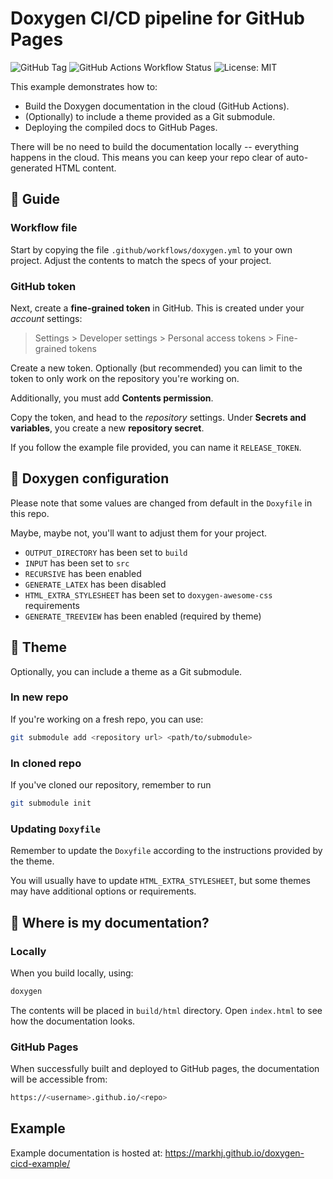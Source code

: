 # Doxygen CI/CD pipeline for GitHub Pages

![GitHub Tag](https://img.shields.io/github/v/tag/markhj/doxygen-cicd-example?label=version)
![GitHub Actions Workflow Status](https://img.shields.io/github/actions/workflow/status/markhj/doxygen-cicd-example/doxygen.yml)
![License: MIT](https://img.shields.io/badge/License-MIT-yellow.svg?label=license)

This example demonstrates how to:

- Build the Doxygen documentation in the cloud (GitHub Actions).
- (Optionally) to include a theme provided as a Git submodule.
- Deploying the compiled docs to GitHub Pages.

There will be no need to build the documentation locally -- everything happens in the cloud.
This means you can keep your repo clear of auto-generated HTML content.

## 🎁 Guide

### Workflow file

Start by copying the file ``.github/workflows/doxygen.yml`` to your own project.
Adjust the contents to match the specs of your project.

### GitHub token

Next, create a **fine-grained token** in GitHub. This is created under your _account_ settings:

> Settings > Developer settings > Personal access tokens > Fine-grained tokens

Create a new token. Optionally (but recommended) you can limit to the token to only work
on the repository you're working on.

Additionally, you must add **Contents permission**.

Copy the token, and head to the _repository_ settings.
Under **Secrets and variables**, you create a new **repository secret**.

If you follow the example file provided, you can name it ``RELEASE_TOKEN``.

## 📌 Doxygen configuration

Please note that some values are changed from default in the ``Doxyfile`` in this repo.

Maybe, maybe not, you'll want to adjust them for your project.

- ``OUTPUT_DIRECTORY`` has been set to ``build``
- ``INPUT`` has been set to ``src``
- ``RECURSIVE`` has been enabled
- ``GENERATE_LATEX`` has been disabled
- ``HTML_EXTRA_STYLESHEET`` has been set to ``doxygen-awesome-css`` requirements
- ``GENERATE_TREEVIEW`` has been enabled (required by theme)

## 🍭 Theme

Optionally, you can include a theme as a Git submodule.

### In new repo

If you're working on a fresh repo, you can use:

````bash
git submodule add <repository url> <path/to/submodule>
````

### In cloned repo

If you've cloned our repository, remember to run

````bash
git submodule init
````

### Updating ``Doxyfile``

Remember to update the ``Doxyfile`` according to the instructions provided
by the theme.

You will usually have to update ``HTML_EXTRA_STYLESHEET``, but some themes
may have additional options or requirements.

## 🚀 Where is my documentation?

### Locally

When you build locally, using:

````bash
doxygen
````

The contents will be placed in ``build/html`` directory.
Open ``index.html`` to see how the documentation looks.

### GitHub Pages

When successfully built and deployed to GitHub pages, the documentation
will be accessible from:

````bash
https://<username>.github.io/<repo>
````

## Example

Example documentation is hosted at:
https://markhj.github.io/doxygen-cicd-example/
